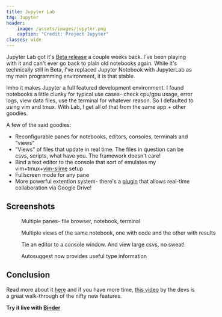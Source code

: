 ```yaml
---
title: Jupyter Lab
tag: Jupyter
header: 
    image: /assets/images/jupyter.png
    caption: "Credit: Project Jupyter"
classes: wide
---
```


Jupyter Lab got it's [Beta release](https://blog.jupyter.org/jupyterlab-is-ready-for-users-5a6f039b8906?gi=b36b7db07c5c)
a couple weeks back. I've been playing with it and can't ever go back to plain
old notebooks again. While it's technically still in Beta, I've replaced
Jupyter Notebook with JupyterLab as my main programming environment, it is that
stable. 

Imho it makes Jupyter a full featured development environment. I found
notebooks a little clunky for typical use cases- check cpu/gpu usage, error
logs, view data files, use the terminal for whatever reason. So I defaulted to
using vim and tmux. With Lab, I get all of that from the same app + other goodies.

A few of the said goodies:
- Reconfigurable panes for notebooks, editors, consoles, terminals and "views"
- "Views" of files that update in real time. The files in question can be csvs,
  scripts, what have you. The framework doesn't care!
- Bind a text editor to the console that sort of emulates my
  vim+tmux+[vim-slime](https://github.com/jpalardy/vim-slime) setup
- Fullscreen mode for any pane
- More powerful extention system- there's a
  [plugin](https://github.com/jupyterlab/jupyterlab-google-drive) that allows
  real-time collaboration via Google Drive!

## Screenshots

<figure class="align-center" style="width:1200px">
  <img src="{{ site.url }}{{ site.baseurl }}/assets/images/jupyterlab/jupyterlab_sc1.png" alt="">
  <figcaption>Multiple panes- file browser, notebook, terminal</figcaption>
</figure> 

<figure class="align-center" style="width:1200px">
  <img src="{{ site.url }}{{ site.baseurl }}/assets/images/jupyterlab/jupyterlab_sc2.png" alt="">
  <figcaption>Multiple views of the same notebook, one with code and the other with results</figcaption>
</figure> 


<figure class="align-center" style= "width:1200px">
  <img src="{{ site.url }}{{ site.baseurl }}/assets/images/jupyterlab/jupyterlab_sc4.png" alt="">
  <figcaption>Tie an editor to a console window. And view large csvs, no sweat!</figcaption>
</figure> 

<figure class="align-center" style= "width:600px">
  <img src="{{ site.url }}{{ site.baseurl }}/assets/images/jupyterlab/jupyterlab_sc3.png" alt="">
  <figcaption>Autosuggest now provides useful type information</figcaption>
</figure> 


## Conclusion

Read more about it
[here](https://blog.jupyter.org/jupyterlab-is-ready-for-users-5a6f039b8906?gi=b36b7db07c5c)
and if you have more time, [this video](https://www.youtube.com/watch?v=w7jq4XgwLJQ) by the 
devs is a great walk-through of the nifty new features.

**Try it live with [Binder](https://mybinder.org/v2/gh/jupyterlab/jupyterlab-demo/18a9793b58ba86660b5ab964e1aeaf7324d667c8?urlpath=lab%2Ftree%2Fdemo%2FLorenz.ipynb)**
